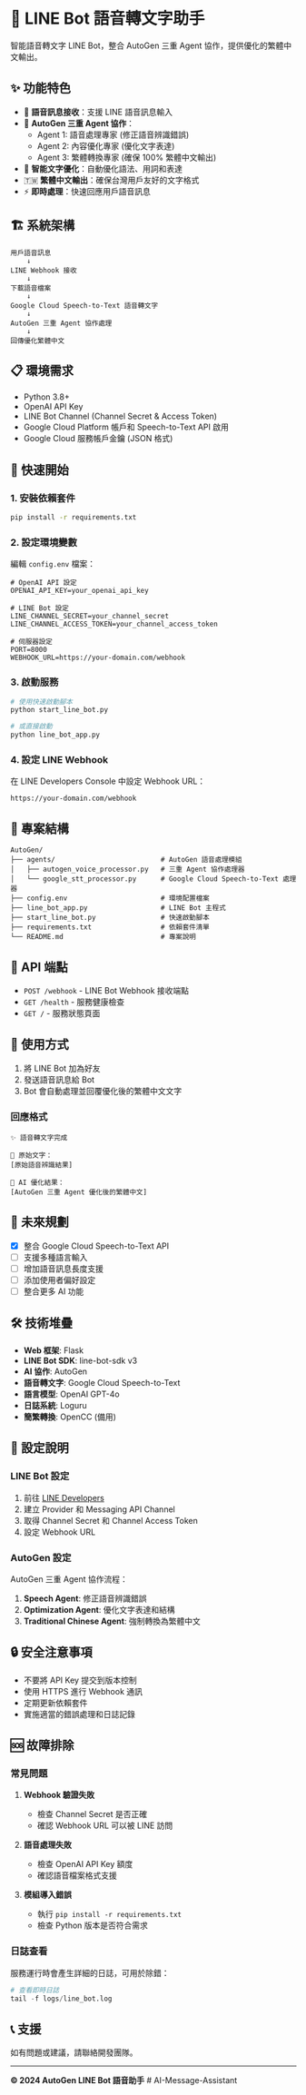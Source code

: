 # 🤖 LINE Bot 語音轉文字助手

智能語音轉文字 LINE Bot，整合 AutoGen 三重 Agent 協作，提供優化的繁體中文輸出。

## ✨ 功能特色

- 🎤 **語音訊息接收**：支援 LINE 語音訊息輸入
- 🧠 **AutoGen 三重 Agent 協作**：
  - Agent 1: 語音處理專家 (修正語音辨識錯誤)
  - Agent 2: 內容優化專家 (優化文字表達)
  - Agent 3: 繁體轉換專家 (確保 100% 繁體中文輸出)
- 📝 **智能文字優化**：自動優化語法、用詞和表達
- 🇹🇼 **繁體中文輸出**：確保台灣用戶友好的文字格式
- ⚡ **即時處理**：快速回應用戶語音訊息

## 🏗️ 系統架構

```
用戶語音訊息 
    ↓
LINE Webhook 接收
    ↓
下載語音檔案
    ↓
Google Cloud Speech-to-Text 語音轉文字
    ↓
AutoGen 三重 Agent 協作處理
    ↓
回傳優化繁體中文
```

## 📋 環境需求

- Python 3.8+
- OpenAI API Key
- LINE Bot Channel (Channel Secret & Access Token)
- Google Cloud Platform 帳戶和 Speech-to-Text API 啟用
- Google Cloud 服務帳戶金鑰 (JSON 格式)

## 🚀 快速開始

### 1. 安裝依賴套件

```bash
pip install -r requirements.txt
```

### 2. 設定環境變數

編輯 `config.env` 檔案：

```env
# OpenAI API 設定
OPENAI_API_KEY=your_openai_api_key

# LINE Bot 設定  
LINE_CHANNEL_SECRET=your_channel_secret
LINE_CHANNEL_ACCESS_TOKEN=your_channel_access_token

# 伺服器設定
PORT=8000
WEBHOOK_URL=https://your-domain.com/webhook
```

### 3. 啟動服務

```bash
# 使用快速啟動腳本
python start_line_bot.py

# 或直接啟動
python line_bot_app.py
```

### 4. 設定 LINE Webhook

在 LINE Developers Console 中設定 Webhook URL：
```
https://your-domain.com/webhook
```

## 📁 專案結構

```
AutoGen/
├── agents/                          # AutoGen 語音處理模組
│   ├── autogen_voice_processor.py   # 三重 Agent 協作處理器
│   └── google_stt_processor.py      # Google Cloud Speech-to-Text 處理器
├── config.env                       # 環境配置檔案
├── line_bot_app.py                  # LINE Bot 主程式
├── start_line_bot.py                # 快速啟動腳本
├── requirements.txt                 # 依賴套件清單
└── README.md                        # 專案說明
```

## 🔧 API 端點

- `POST /webhook` - LINE Bot Webhook 接收端點
- `GET /health` - 服務健康檢查
- `GET /` - 服務狀態頁面

## 💬 使用方式

1. 將 LINE Bot 加為好友
2. 發送語音訊息給 Bot
3. Bot 會自動處理並回覆優化後的繁體中文文字

### 回應格式

```
✨ 語音轉文字完成

🎯 原始文字：
[原始語音辨識結果]

📝 AI 優化結果：
[AutoGen 三重 Agent 優化後的繁體中文]
```

## 🔮 未來規劃

- [x] 整合 Google Cloud Speech-to-Text API
- [ ] 支援多種語言輸入
- [ ] 增加語音訊息長度支援
- [ ] 添加使用者偏好設定
- [ ] 整合更多 AI 功能

## 🛠️ 技術堆疊

- **Web 框架**: Flask
- **LINE Bot SDK**: line-bot-sdk v3
- **AI 協作**: AutoGen
- **語音轉文字**: Google Cloud Speech-to-Text
- **語言模型**: OpenAI GPT-4o
- **日誌系統**: Loguru
- **簡繁轉換**: OpenCC (備用)

## 📝 設定說明

### LINE Bot 設定

1. 前往 [LINE Developers](https://developers.line.biz/)
2. 建立 Provider 和 Messaging API Channel
3. 取得 Channel Secret 和 Channel Access Token
4. 設定 Webhook URL

### AutoGen 設定

AutoGen 三重 Agent 協作流程：

1. **Speech Agent**: 修正語音辨識錯誤
2. **Optimization Agent**: 優化文字表達和結構  
3. **Traditional Chinese Agent**: 強制轉換為繁體中文

## 🔒 安全注意事項

- 不要將 API Key 提交到版本控制
- 使用 HTTPS 進行 Webhook 通訊
- 定期更新依賴套件
- 實施適當的錯誤處理和日誌記錄

## 🆘 故障排除

### 常見問題

1. **Webhook 驗證失敗**
   - 檢查 Channel Secret 是否正確
   - 確認 Webhook URL 可以被 LINE 訪問

2. **語音處理失敗**
   - 檢查 OpenAI API Key 額度
   - 確認語音檔案格式支援

3. **模組導入錯誤**
   - 執行 `pip install -r requirements.txt`
   - 檢查 Python 版本是否符合需求

### 日誌查看

服務運行時會產生詳細的日誌，可用於除錯：

```python
# 查看即時日誌
tail -f logs/line_bot.log
```

## 📞 支援

如有問題或建議，請聯絡開發團隊。

---

**© 2024 AutoGen LINE Bot 語音助手** # AI-Message-Assistant
